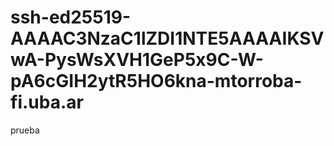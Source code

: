 # ssh-ed25519-AAAAC3NzaC1lZDI1NTE5AAAAIKSVwA-PysWsXVH1GeP5x9C-W-pA6cGIH2ytR5HO6kna-mtorroba-fi.uba.ar
prueba
